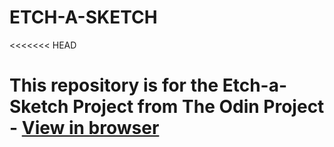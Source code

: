 # ETCH-A-SKETCH
<<<<<<< HEAD

This repository is for the Etch-a-Sketch Project from The Odin Project - [View in browser](https://pnataly.github.io/ETCH-A-SKETCH/)
=======


